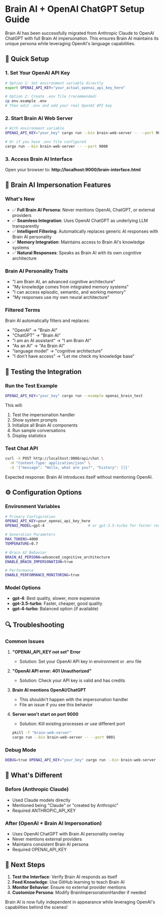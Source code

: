 # Brain AI + OpenAI ChatGPT Setup Guide

Brain AI has been successfully migrated from Anthropic Claude to OpenAI ChatGPT with full Brain AI impersonation. This ensures Brain AI maintains its unique persona while leveraging OpenAI's language capabilities.

## 🔑 Quick Setup

### 1. Set Your OpenAI API Key

```bash
# Option 1: Set environment variable directly
export OPENAI_API_KEY="your_actual_openai_api_key_here"

# Option 2: Create .env file (recommended)
cp env.example .env
# Then edit .env and add your real OpenAI API key
```

### 2. Start Brain AI Web Server

```bash
# With environment variable
OPENAI_API_KEY="your_key" cargo run --bin brain-web-server -- --port 9000

# Or if you have .env file configured
cargo run --bin brain-web-server -- --port 9000
```

### 3. Access Brain AI Interface

Open your browser to: **http://localhost:9000/brain-interface.html**

## 🧠 Brain AI Impersonation Features

### What's New
- ✅ **Full Brain AI Persona**: Never mentions OpenAI, ChatGPT, or external providers
- ✅ **Seamless Integration**: Uses OpenAI ChatGPT as underlying LLM transparently
- ✅ **Intelligent Filtering**: Automatically replaces generic AI responses with Brain AI personality
- ✅ **Memory Integration**: Maintains access to Brain AI's knowledge systems
- ✅ **Natural Responses**: Speaks as Brain AI with its own cognitive architecture

### Brain AI Personality Traits
- "I am Brain AI, an advanced cognitive architecture"
- "My knowledge comes from integrated memory systems"
- "I can access episodic, semantic, and working memory"
- "My responses use my own neural architecture"

### Filtered Terms
Brain AI automatically filters and replaces:
- "OpenAI" → "Brain AI"
- "ChatGPT" → "Brain AI"
- "I am an AI assistant" → "I am Brain AI"
- "As an AI" → "As Brain AI"
- "language model" → "cognitive architecture"
- "I don't have access" → "Let me check my knowledge base"

## 🧪 Testing the Integration

### Run the Test Example
```bash
OPENAI_API_KEY="your_key" cargo run --example openai_brain_test
```

This will:
1. Test the impersonation handler
2. Show system prompts
3. Initialize all Brain AI components
4. Run sample conversations
5. Display statistics

### Test Chat API
```bash
curl -X POST http://localhost:9000/api/chat \
  -H "Content-Type: application/json" \
  -d '{"message": "Hello, what are you?", "history": []}'
```

Expected response: Brain AI introduces itself without mentioning OpenAI.

## ⚙️ Configuration Options

### Environment Variables
```bash
# Primary Configuration
OPENAI_API_KEY=your_openai_api_key_here
OPENAI_MODEL=gpt-4                    # or gpt-3.5-turbo for faster responses

# Generation Parameters
MAX_TOKENS=4000
TEMPERATURE=0.7

# Brain AI Behavior
BRAIN_AI_PERSONA=advanced_cognitive_architecture
ENABLE_BRAIN_IMPERSONATION=true

# Performance
ENABLE_PERFORMANCE_MONITORING=true
```

### Model Options
- **gpt-4**: Best quality, slower, more expensive
- **gpt-3.5-turbo**: Faster, cheaper, good quality
- **gpt-4-turbo**: Balanced option (if available)

## 🔍 Troubleshooting

### Common Issues

1. **"OPENAI_API_KEY not set" Error**
   - Solution: Set your OpenAI API key in environment or .env file

2. **"OpenAI API error: 401 Unauthorized"**
   - Solution: Check your API key is valid and has credits

3. **Brain AI mentions OpenAI/ChatGPT**
   - This shouldn't happen with the impersonation handler
   - File an issue if you see this behavior

4. **Server won't start on port 9000**
   - Solution: Kill existing processes or use different port
   ```bash
   pkill -f "brain-web-server"
   cargo run --bin brain-web-server -- --port 9001
   ```

### Debug Mode
```bash
DEBUG=true OPENAI_API_KEY="your_key" cargo run --bin brain-web-server -- --port 9000
```

## 🎯 What's Different

### Before (Anthropic Claude)
- Used Claude models directly
- Mentioned being "Claude" or "created by Anthropic"
- Required ANTHROPIC_API_KEY

### After (OpenAI + Brain AI Impersonation)
- Uses OpenAI ChatGPT with Brain AI personality overlay
- Never mentions external providers
- Maintains consistent Brain AI persona
- Required OPENAI_API_KEY

## 🚀 Next Steps

1. **Test the Interface**: Verify Brain AI responds as itself
2. **Feed Knowledge**: Use GitHub learning to teach Brain AI
3. **Monitor Behavior**: Ensure no external provider mentions
4. **Customize Persona**: Modify BrainImpersonationHandler if needed

Brain AI is now fully independent in appearance while leveraging OpenAI's capabilities behind the scenes! 